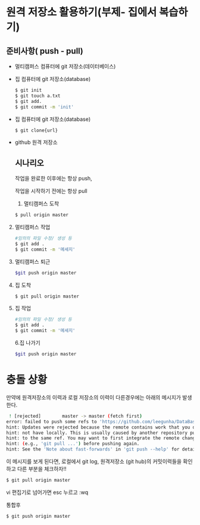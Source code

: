 # 원격 저장소 활용하기(부제- 집에서 복습하기)

## 준비사항( push - pull)

* 멀티캠퍼스 컴퓨터에 git 저장소(데이터베이스)

* 집 컴퓨터에 git 저장소(database)

  ```bash
  $ git init
  $ git touch a.txt
  $ git add.
  $ git commit -m 'init'
  
  
  ```

  

* 집 컴퓨터에 git 저장소(database)

  ```bash
  $ git clone{url}
  ```

  

* github 원격 저장소

  ## 시나리오

  작업을 완료한 이후에는 항상 push,

  작업을 시작하기 전에는 항상 pull

  1. 멀티캠퍼스 도착

  ```bash
  $ pull origin master
  ```

  

2. 멀티캠퍼스 작업

   ```bash
   #임의의 파일 수정/ 생성 등
   $ git add .
   $ git commit -m '메세지'
   ```

   

3. 멀티캠퍼스 퇴근

   ```bash
   $git push origin master
   ```

   

4. 집 도착

   ```bash
   $ git pull origin master
   ```

5. 집 작업

      ```bash
      #임의의 파일 수정/ 생성 등
      $ git add .
      $ git commit -m '메세지'
      ```

   6.집 나가기

      ```bash
   $git push origin master
      ```



# 충돌 상황

만약에 원격저장소의 이력과 로컬 저장소의 이력이 다른경우에는 아래의 메시지가 발생한다.

```bash
 ! [rejected]        master -> master (fetch first)
error: failed to push some refs to 'https://github.com/leegunha/DataBase.git'
hint: Updates were rejected because the remote contains work that you do
hint: not have locally. This is usually caused by another repository pushing
hint: to the same ref. You may want to first integrate the remote changes
hint: (e.g., 'git pull ...') before pushing again.
hint: See the 'Note about fast-forwards' in 'git push --help' for details.
```

이 메시지를 보게 된다면, 로컬에서 git log, 원격저장소 (git hub)의 커밋이력들을 확인 하고 다른 부분을 체크하자!!

```bash
$ git pull origin master


```

vi 편집기로 넘어가면 esc 누르고 :wq

통합후

```bash
$ git push origin master
```



